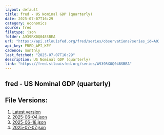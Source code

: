 ```yaml
---
layout: default
title: fred - US Nominal GDP (quarterly)
date: 2025-07-07T16:29
category: economics
source: fred
filetype: json
folder: A939RX0Q048SBEA
url: "https://api.stlouisfed.org/fred/series/observations?series_id=A939RX0Q048SBEA&file_type=json&observation_end=[date %Y-%m-%d]"
api_key: FRED_API_KEY
cadence: monthly
last_fetched: "2025-07-07T16:29"
description: US Nominal GDP (quarterly)
link: "https://fred.stlouisfed.org/series/A939RX0Q048SBEA"
---
```


## fred - US Nominal GDP (quarterly)

<div id="data-chart"></div>
<div id="data-table"></div>
<script>
document.addEventListener('DOMContentLoaded', function(){
  ShowChart($('#data-chart'));
  SourceTabler($('#data-table'));
});
</script>

## File Versions:
1. [Latest version](./latest.json)
2. [2025-06-04.json](./2025-06-04.json)
3. [2025-06-18.json](./2025-06-18.json)
4. [2025-07-07.json](./2025-07-07.json)

